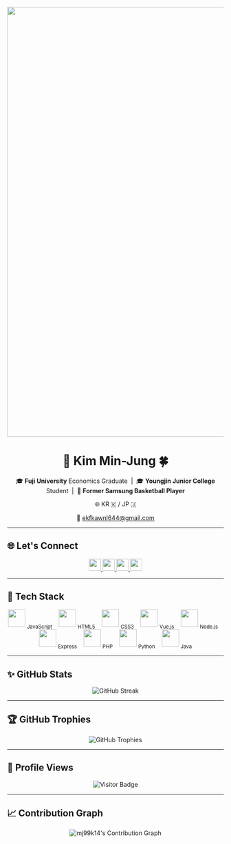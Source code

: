 <!-- 상단 배너 크게, 기술 스택 둥근 아이콘 스타일 + 서브텍스트 추가 -->

<p align="center">
  <img src="https://capsule-render.vercel.app/api?type=waving&color=6994CD&text=Welcome%20to%20Min-Jung's%20GitHub!&animation=twinkling&height=250&fontSize=60&fontColor=ffffff" width="1000"/>
</p>

<h1 align="center">🐼 Kim Min-Jung 🍀</h1>

<p align="center">
  🎓 <b>Fuji University</b> Economics Graduate &nbsp;|&nbsp;
  🎓 <b>Youngjin Junior College</b> Student &nbsp;|&nbsp;
  🏀 <b>Former Samsung Basketball Player</b>
</p>

<p align="center">
  🌐 KR 🇰 / JP 🇯
</p>

<p align="center">
  📧 <a href="mailto:ekfkawnl644@gmail.com">ekfkawnl644@gmail.com</a>
</p>

---

## 🌐 Let's Connect
<p align="center">
  <a href="https://github.com/mj99k14">
    <img src="https://img.shields.io/badge/GitHub-181717?style=flat&logo=github&logoColor=white" height="28"/>
  </a>
  <a href="https://www.instagram.com/minjung_K13/">
    <img src="https://img.shields.io/badge/Instagram-E4405F?style=flat&logo=instagram&logoColor=white" height="28"/>
  </a>
  <a href="mailto:ekfkawnl644@gmail.com">
    <img src="https://img.shields.io/badge/Gmail-D14836?style=flat&logo=gmail&logoColor=white" height="28"/>
  </a>
  <a href="https://zenn.dev/kmj13">
    <img src="https://img.shields.io/badge/Zenn-3EA8FF?style=flat&logo=zenn&logoColor=white" height="28"/>
  </a>
</p>

---

## 🧰 Tech Stack
<p align="center">
  <img src="https://cdn.jsdelivr.net/gh/devicons/devicon/icons/javascript/javascript-original.svg" width="40" height="40"/>
  <sub>JavaScript</sub>
  &nbsp;&nbsp;
  <img src="https://cdn.jsdelivr.net/gh/devicons/devicon/icons/html5/html5-original.svg" width="40" height="40"/>
  <sub>HTML5</sub>
  &nbsp;&nbsp;
  <img src="https://cdn.jsdelivr.net/gh/devicons/devicon/icons/css3/css3-original.svg" width="40" height="40"/>
  <sub>CSS3</sub>
  &nbsp;&nbsp;
  <img src="https://cdn.jsdelivr.net/gh/devicons/devicon/icons/vuejs/vuejs-original.svg" width="40" height="40"/>
  <sub>Vue.js</sub>
  &nbsp;&nbsp;
  <img src="https://cdn.jsdelivr.net/gh/devicons/devicon/icons/nodejs/nodejs-original.svg" width="40" height="40"/>
  <sub>Node.js</sub>
  &nbsp;&nbsp;
  <img src="https://cdn.jsdelivr.net/gh/devicons/devicon/icons/express/express-original.svg" width="40" height="40"/>
  <sub>Express</sub>
  &nbsp;&nbsp;
  <img src="https://cdn.jsdelivr.net/gh/devicons/devicon/icons/php/php-original.svg" width="40" height="40"/>
  <sub>PHP</sub>
  &nbsp;&nbsp;
  <img src="https://cdn.jsdelivr.net/gh/devicons/devicon/icons/python/python-original.svg" width="40" height="40"/>
  <sub>Python</sub>
  &nbsp;&nbsp;
  <img src="https://cdn.jsdelivr.net/gh/devicons/devicon/icons/java/java-original.svg" width="40" height="40"/>
  <sub>Java</sub>
</p>

---

## ✨ GitHub Stats
<p align="center">
  <img src="https://streak-stats.demolab.com?user=mj99k14&theme=default&hide_border=true&ring=6994CD&fire=6994CD&currStreakLabel=6994CD" alt="GitHub Streak"/>
</p>

---

## 🏆 GitHub Trophies
<p align="center">
  <img src="https://github-profile-trophy.vercel.app/?username=mj99k14&theme=transparent&no-frame=true&margin-w=15&column=4&title=Commit,Followers,Repositories,Experience" alt="GitHub Trophies"/>
</p>

---

## 👀 Profile Views
<p align="center">
  <img src="https://komarev.com/ghpvc/?username=mj99k14&style=flat-square&color=blue" alt="Visitor Badge"/>
</p>

---

## 📈 Contribution Graph
<p align="center">
  <img src="https://github-activity-graph.vercel.app/graph?username=mj99k14&theme=github-light&color=6994CD&line=88B4E7&point=1E70BF&area=true&hide_border=true" alt="mj99k14's Contribution Graph"/>
</p>
